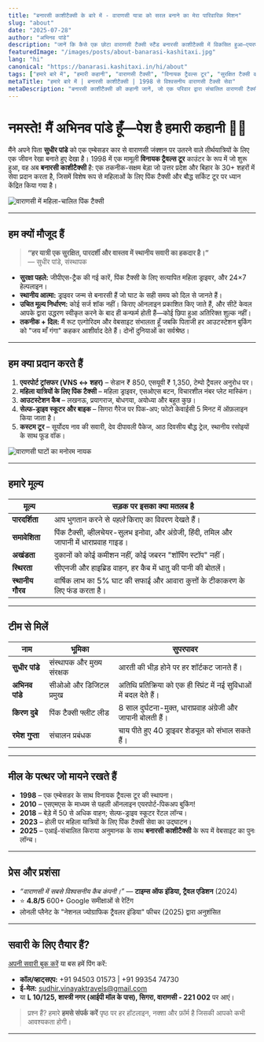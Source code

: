 ```yaml
---
title: "बनारसी काशीटैक्सी के बारे में - वाराणसी यात्रा को सरल बनाने का मेरा पारिवारिक मिशन"
slug: "about"
date: "2025-07-28"
author: "अभिनव पांडे"
description: "जानें कि कैसे एक छोटा वाराणसी टैक्सी स्टैंड बनारसी काशीटैक्सी में विकसित हुआ—एयरपोर्ट पिकअप, पिंक टैक्सी, विशेष टूर और सुरक्षित सेल्फ-ड्राइव रेंटल के लिए आपका विश्वसनीय साथी।"
featuredImage: "/images/posts/about-banarasi-kashitaxi.jpg"
lang: "hi"
canonical: "https://banarasi.kashitaxi.in/hi/about"
tags: ["हमारे बारे में", "हमारी कहानी", "वाराणसी टैक्सी", "विनायक ट्रैवल्स टूर", "सुरक्षित टैक्सी वाराणसी"]
metaTitle: "हमारे बारे में | बनारसी काशीटैक्सी | 1998 से विश्वसनीय वाराणसी टैक्सी सेवा"
metaDescription: "बनारसी काशीटैक्सी की कहानी जानें, जो एक परिवार द्वारा संचालित वाराणसी टैक्सी सेवा है। हम विश्वसनीय एयरपोर्ट ट्रांसफर, महिलाओं के लिए पिंक टैक्सी और कस्टम टूर प्रदान करते हैं।"
---
```


# नमस्ते! मैं अभिनव पांडे हूँ—पेश है हमारी कहानी 🚖✨

मैंने अपने पिता **सुधीर पांडे** को एक एम्बेसडर कार से वाराणसी जंक्शन पर उतरने वाले तीर्थयात्रियों के लिए एक जीवन रेखा बनाते हुए देखा है। 1998 में एक मामूली **विनायक ट्रैवल्स टूर** काउंटर के रूप में जो शुरू हुआ, वह अब **बनारसी काशीटैक्सी** है: एक तकनीक-सक्षम बेड़ा जो उत्तर प्रदेश और बिहार के 30+ शहरों में सेवा प्रदान करता है, जिसमें विशेष रूप से महिलाओं के लिए पिंक टैक्सी और बौद्ध सर्किट टूर पर ध्यान केंद्रित किया गया है।

![वाराणसी में महिला-चालित पिंक टैक्सी](/images/lady-taxi.jpeg "वाराणसी में महिला-चालित पिंक टैक्सी")

---

## हम क्यों मौजूद हैं

> **“हर यात्री एक सुरक्षित, पारदर्शी और वास्तव में स्थानीय सवारी का हकदार है।”**  
> — सुधीर पांडे, संस्थापक

* **सुरक्षा पहले:** जीपीएस-ट्रैक की गई कारें, पिंक टैक्सी के लिए सत्यापित महिला ड्राइवर, और 24×7 हेल्पलाइन।
* **स्थानीय आत्मा:** ड्राइवर जन्म से बनारसी हैं जो घाट के सही समय को दिल से जानते हैं।
* **उचित मूल्य निर्धारण:** कोई सर्ज शॉक नहीं। किराए ऑनलाइन प्रकाशित किए जाते हैं, और सीटें केवल आपके द्वारा उद्धरण स्वीकृत करने के बाद ही कन्फर्म होती हैं—कोई छिपा हुआ अतिरिक्त शुल्क नहीं।
* **तकनीक + दिल:** मैं रूट एल्गोरिदम और वेबसाइट संभालता हूँ जबकि पिताजी हर आउटस्टेशन बुकिंग को "जय माँ गंगा" कहकर आशीर्वाद देते हैं। दोनों दुनियाओं का सर्वश्रेष्ठ।

---

## हम क्या प्रदान करते हैं

1. **एयरपोर्ट ट्रांसफर (VNS ↔ शहर)** – सेडान ₹ 850, एसयूवी ₹ 1,350, टेम्पो ट्रैवलर अनुरोध पर।
2. **महिला यात्रियों के लिए पिंक टैक्सी** – महिला ड्राइवर, एसओएस बटन, विचारशील नंबर प्लेट मास्किंग।
3. **आउटस्टेशन कैब** – लखनऊ, प्रयागराज, बोधगया, अयोध्या और बहुत कुछ।
4. **सेल्फ-ड्राइव स्कूटर और बाइक** – सिगरा गैरेज पर पिक-अप; फोटो केवाईसी 5 मिनट में ऑफ़लाइन किया जाता है।
5. **कस्टम टूर** – सूर्योदय नाव की सवारी, देव दीपावली पैकेज, आठ दिवसीय बौद्ध ट्रेल, स्थानीय रसोइयों के साथ फूड वॉक।

![वाराणसी घाटों का मनोरम नायक](/images/varanasi-hero.png "सूर्योदय के समय वाराणसी के घाट")

---

## हमारे मूल्य

| मूल्य | सड़क पर इसका क्या मतलब है |
|-------|---------------------------|
| **पारदर्शिता** | आप भुगतान करने से *पहले* किराए का विवरण देखते हैं। |
| **समावेशिता** | पिंक टैक्सी, व्हीलचेयर-सुलभ इनोवा, और अंग्रेजी, हिंदी, तमिल और जापानी में धाराप्रवाह गाइड। |
| **अखंडता** | दुकानों को कोई कमीशन नहीं, कोई जबरन "शॉपिंग स्टॉप" नहीं। |
| **स्थिरता** | सीएनजी और हाइब्रिड वाहन, हर कैब में धातु की पानी की बोतलें। |
| **स्थानीय गौरव** | वार्षिक लाभ का 5% घाट की सफाई और आवारा कुत्तों के टीकाकरण के लिए फंड करता है। |

---

## टीम से मिलें

| नाम | भूमिका | सुपरपावर |
|------|------|------------|
| **सुधीर पांडे** | संस्थापक और मुख्य संरक्षक | आरती की भीड़ होने पर हर शॉर्टकट जानते हैं। |
| **अभिनव पांडे** | सीओओ और डिजिटल प्रमुख | अतिथि प्रतिक्रिया को एक ही स्प्रिंट में नई सुविधाओं में बदल देते हैं। |
| **किरण दुबे** | पिंक टैक्सी फ्लीट लीड | 8 साल दुर्घटना-मुक्त, धाराप्रवाह अंग्रेजी और जापानी बोलती हैं। |
| **रमेश गुप्ता** | संचालन प्रबंधक | चाय पीते हुए 40 ड्राइवर शेड्यूल को संभाल सकते हैं। |

---

## मील के पत्थर जो मायने रखते हैं

* **1998** – एक एम्बेसडर के साथ विनायक ट्रैवल्स टूर की स्थापना।
* **2010** – एसएमएस के माध्यम से पहली ऑनलाइन एयरपोर्ट-पिकअप बुकिंग!
* **2018** – बेड़े में 50 से अधिक वाहन; सेल्फ-ड्राइव स्कूटर रेंटल लॉन्च।
* **2023** – होली पर महिला यात्रियों के लिए पिंक टैक्सी सेवा का उद्घाटन।
* **2025** – एआई-संचालित किराया अनुमानक के साथ **बनारसी काशीटैक्सी** के रूप में वेबसाइट का पुनः लॉन्च।

---

## प्रेस और प्रशंसा

- *“वाराणसी में सबसे विश्वसनीय कैब कंपनी।”* — **टाइम्स ऑफ इंडिया, ट्रैवल एडिशन** (2024)
- ⭐ **4.8/5** 600+ Google समीक्षाओं से रेटिंग
- लोनली प्लैनेट के "नेशनल ज्योग्राफिक ट्रैवलर इंडिया" फीचर (2025) द्वारा अनुशंसित

---

## सवारी के लिए तैयार हैं?

[अपनी सवारी बुक करें](https://banarasi.kashitaxi.in/hi/book) या बस हमें पिंग करें:

* **कॉल/व्हाट्सएप:** +91 94503 01573 | +91 99354 74730
* **ई-मेल:** sudhir.vinayaktravels@gmail.com
* या **L 10/125, शास्त्री नगर (आईपी मॉल के पास), सिगरा, वाराणसी - 221 002** पर आएं।

> प्रश्न हैं? हमारे **हमसे संपर्क करें** पृष्ठ पर हर हॉटलाइन, नक्शा और फ़ॉर्म है जिसकी आपको कभी आवश्यकता होगी।

---
